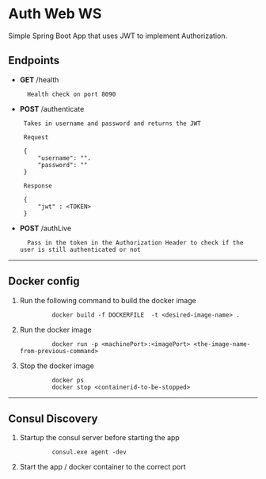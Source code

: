 # Auth Web WS
Simple Spring Boot App that uses JWT to implement Authorization.

## Endpoints

- **GET** /health    

        Health check on port 8090

-  **POST** /authenticate

        Takes in username and password and returns the JWT

        Request

        {
            "username": "".
            "password": ""
        }

        Response
        
        {
            "jwt" : <TOKEN>
        }

- **POST** /authLive

        Pass in the token in the Authorization Header to check if the user is still authenticated or not

---

## Docker config

1. Run the following command to build the docker image

                docker build -f DOCKERFILE  -t <desired-image-name> .  

2. Run the docker image

                docker run -p <machinePort>:<imagePort> <the-image-name-from-previous-command>

3. Stop the docker image

                docker ps
                docker stop <containerid-to-be-stopped>

---
## Consul Discovery

1. Startup the consul server before starting the app

                consul.exe agent -dev

2. Start the app / docker container to the correct port

